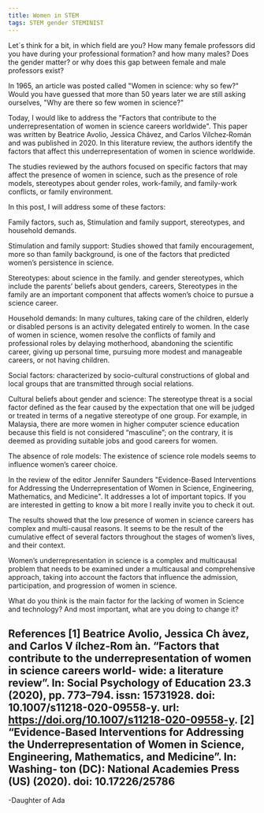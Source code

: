 ```yaml
---
title: Women in STEM
tags: STEM gender STEMINIST
---
```


Let´s think for a bit, in which field are you?
How many female professors did you have during your professional formation? and how many males?
Does the gender matter? or why does this gap between female and male professors exist?

In 1965, an article was posted called "Women in science: why so few?" Would you have guessed that more than 50 years later we are still asking ourselves, "Why are there so few women in science?"

Today, I would like to address the "Factors that contribute to the underrepresentation of women in science careers worldwide". This paper was written by Beatrice Avolio, Jessica Chávez, and Carlos Vílchez‑Román and was published in 2020. In this literature review, the authors identify the factors that affect this underrepresentation of women in science worldwide.

The studies reviewed by the authors focused on specific factors that may affect the presence of women in science, such as the presence of role models, stereotypes about gender roles, work-family, and family-work conflicts, or family environment.

In this post, I will address some of these factors:

Family factors, such as, Stimulation and family support, stereotypes, and household demands.

Stimulation and family support: Studies showed that family encouragement, more so than family background, is one of the factors that predicted women’s persistence in science.

Stereotypes: about science in the family. and gender stereotypes, which include the parents’ beliefs about genders, careers, Stereotypes in the family are an important component that affects women’s choice to pursue a science career.

Household demands: In many cultures, taking care of the children, elderly or disabled persons is an activity delegated entirely to women. In the case of women in science, women resolve the conflicts of family and professional roles by delaying motherhood, abandoning the scientific career, giving up personal time, pursuing more modest and manageable careers, or not having children.

Social factors: characterized by socio-cultural constructions of global and local groups that are transmitted through social relations.

Cultural beliefs about gender and science: The stereotype threat is a social factor defined as the fear caused by the expectation that one will be judged or treated in terms of a negative stereotype of one group.
For example, in Malaysia, there are more women in higher computer science education because this field is not considered “masculine”; on the contrary, it is deemed as providing suitable jobs and good careers for women.

The absence of role models: The existence of science role models seems to influence women’s career choice.

In the review of the editor Jennifer Saunders "Evidence-Based Interventions for Addressing the Underrepresentation of Women in Science, Engineering, Mathematics, and Medicine".
It addresses a lot of important topics. If you are interested in getting to know a bit more I really invite you to check it out.

The results showed that the low presence of women in science careers has complex and multi-causal reasons. It seems to be the result of the cumulative effect of several factors throughout the stages of women’s lives, and their context.

Women’s underrepresentation in science is a complex and multicausal problem that needs to be examined under a multicausal and comprehensive approach, taking into account the factors that influence the admission, participation, and progression of women in science.

What do you think is the main factor for the lacking of women in Science and technology?
And most important, what are you doing to change it?
<!--more-->
References
[1] Beatrice Avolio, Jessica Ch ́avez, and Carlos V ́ılchez-Rom ́an. “Factors that
contribute to the underrepresentation of women in science careers world-
wide: a literature review”. In: Social Psychology of Education 23.3 (2020),
pp. 773–794. issn: 15731928. doi: 10.1007/s11218-020-09558-y. url:
https://doi.org/10.1007/s11218-020-09558-y.
[2] “Evidence-Based Interventions for Addressing the Underrepresentation of
Women in Science, Engineering, Mathematics, and Medicine”. In: Washing-
ton (DC): National Academies Press (US) (2020). doi: 10.17226/25786
---

-Daughter of Ada
